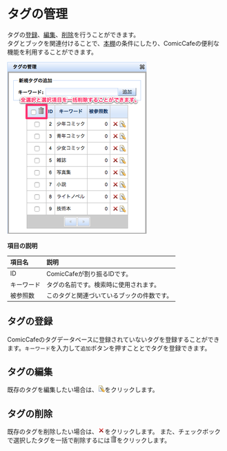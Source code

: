 # タグの管理
タグの[登録](#register)、[編集](#update)、[削除](#delete)を行うことができます。  
タグとブックを関連付けることで、[本棚](../../Client/BasicOperations/Bookshelf.mkd)の条件にしたり、ComicCafeの便利な機能を利用することができます。

<img src='https://raw.githubusercontent.com/burton999dev/ComicCafeHelp/master/images/ja/server/Tag.png'/>


**項目の説明**
    
|項目名|説明|
|:-----------|:------------|
ID|ComicCafeが割り振るIDです。
キーワード|タグの名前です。検索時に使用されます。
被参照数|このタグと関連づいているブックの件数です。

## <a name ="register">タグの登録</a>
ComicCafeのタグデータベースに登録されていないタグを登録することができます。`キーワード`を入力して`追加`ボタンを押すこととでタグを登録できます。

## <a name ="update">タグの編集</a>
既存のタグを編集したい場合は、![](https://raw.githubusercontent.com/burton999dev/ComicCafeHelp/master/images/server/icon/edit.gif)をクリックします。

## <a name ="delete">タグの削除</a>
既存のタグを削除したい場合は、![](https://raw.githubusercontent.com/burton999dev/ComicCafeHelp/master/images/server/icon/delete.gif)をクリックします。
また、チェックボックで選択したタグを一括で削除するには![](https://raw.githubusercontent.com/burton999dev/ComicCafeHelp/master/images/server/icon/trash.png)をクリックします。
